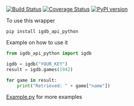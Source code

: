 [![Build Status](https://travis-ci.org/igdb/igdb_api_python.svg?branch=master)](https://travis-ci.org/igdb/igdb_api_python)
[![Coverage Status](https://coveralls.io/repos/github/igdb/igdb_api_python/badge.svg?branch=master)](https://coveralls.io/github/igdb/igdb_api_python?branch=master)
[![PyPI version](https://badge.fury.io/py/igdb-api-python.svg)](https://badge.fury.io/py/igdb-api-python)

To use this wrapper

`pip install igdb_api_python`

Example on how to use it

```python
from igdb_api_python import igdb

igdb = igdb("YOUR_KEY")
result = igdb.games(1942)

for game in result:
    print("Retrieved: " + game["name"])
```

[Example.py](https://github.com/igdb/igdb_api_python/blob/master/example.py) for more examples
